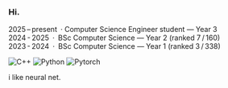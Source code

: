 ### Hi.

2025 – present · Computer Science Engineer student — Year 3 <br>
2024 - 2025 · BSc Computer Science — Year 2 (ranked 7 / 160) <br>
2023 - 2024 · BSc Computer Science — Year 1 (ranked 3 / 338)

![C++](https://img.shields.io/badge/C++-00599C?style=for-the-badge\&logo=c%2B%2B\&logoColor=white) ![Python](https://img.shields.io/badge/Python-3776AB?style=for-the-badge\&logo=python\&logoColor=white) ![Pytorch](https://img.shields.io/badge/PyTorch-EE4C2C?style=for-the-badge&logo=pytorch&logoColor=white)

i like neural net. <br>
